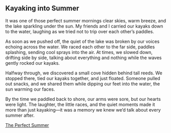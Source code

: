 ## Kayaking into Summer

It was one of those perfect summer mornings clear skies, warm breeze, and the lake sparkling under the sun. My friends and I carried our kayaks down to the water, laughing as we tried not to trip over each other’s paddles.

As soon as we pushed off, the quiet of the lake was broken by our voices echoing across the water. We raced each other to the far side, paddles splashing, sending cool sprays into the air. At times, we slowed down, drifting side by side, talking about everything and nothing while the waves gently rocked our kayaks.

Halfway through, we discovered a small cove hidden behind tall reeds. We stopped there, tied our kayaks together, and just floated. Someone pulled out snacks, and we shared them while dipping our feet into the water, the sun warming our faces.

By the time we paddled back to shore, our arms were sore, but our hearts were light. The laughter, the little races, and the quiet moments made it more than just kayaking—it was a memory we knew we’d talk about every summer after.

[The Perfect Summer](./intro.md)